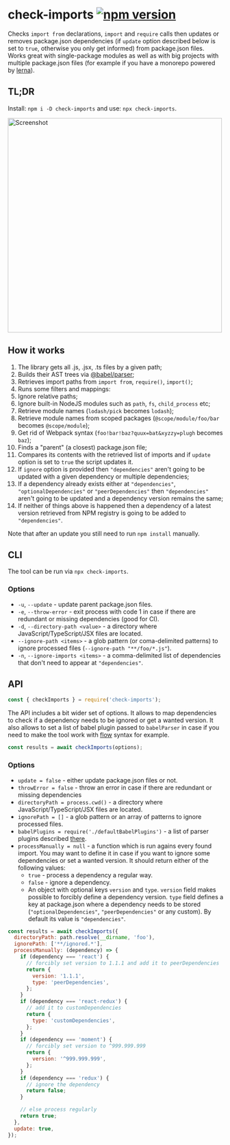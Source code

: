 # check-imports [![npm version](https://badge.fury.io/js/check-imports.svg)](https://badge.fury.io/js/check-imports)

Checks `import from` declarations, `import` and `require` calls then updates or removes package.json dependencies (if `update` option described below is set to `true`, otherwise you only get informed) from package.json files. Works great with single-package modules as well as with big projects with multiple package.json files (for example if you have a monorepo powered by [lerna](https://github.com/lerna/lerna)).

## TL;DR
Install: `npm i -D check-imports` and use: `npx check-imports`.

<img src="https://i.imgur.com/NNKg1de.png" alt="Screenshot" width="500"/>


## How it works

1. The library gets all .js, .jsx, .ts files by a given path;
2. Builds their AST trees via [@babel/parser](https://babeljs.io/docs/en/babel-parser);
3. Retrieves import paths from `import from`, `require()`, `import()`;
4. Runs some filters and mappings:
  1. Ignore relative paths;
  2. Ignore built-in NodeJS modules such as `path`, `fs`, `child_process` etc;
  3. Retrieve module names (`lodash/pick` becomes `lodash`);
  4. Retrieve module names from scoped packages (`@scope/module/foo/bar` becomes `@scope/module`);
  5. Get rid of Webpack syntax (`foo!bar!baz?quux=bat&xyzzy=plugh` becomes `baz`);
5. Finds a "parent" (a closest) package.json file;
6. Compares its contents with the retrieved list of imports and if `update` option is set to `true` the script updates it.
  1. If `ignore` option is provided then `"dependencies"` aren't going to be updated with a given dependency or multiple dependencies;
  2. If a dependency already exists either at `"dependencies"`, `"optionalDependencies"` or `"peerDependencies"` then `"dependencies"` aren't going to be updated and a dependency version remains the same;
  3. If neither of things above is happened then a dependency of a latest version retrieved from NPM registry is going to be added to `"dependencies"`.

Note that after an update you still need to run `npm install` manually.

## CLI

The tool can be run via `npx check-imports`.

### Options
- `-u`, `--update` - update parent package.json files.
- `-e`, `--throw-error` - exit process with code 1 in case if there are redundant or missing dependencies (good for CI).
- `-d`, `--directory-path <value>` - a directory where JavaScript/TypeScript/JSX files are located.
- `--ignore-path <items>` - a glob pattern (or coma-delimited patterns) to ignore processed files (`--ignore-path "**/foo/*.js"`).
- `-n`, `--ignore-imports <items>` - a comma-delimited list of dependencies that don't need to appear at `"dependencies"`.


## API
```js
const { checkImports } = require('check-imports');
```

The API includes a bit wider set of options. It allows to map dependencies to check if a dependency needs to be ignored or get a wanted version. It also allows to set a list of babel plugin passed to `babelParser` in case if you need to make the tool work with [flow](https://flow.org) syntax for example.

```js
const results = await checkImports(options);
```

### Options
- `update = false` - either update package.json files or not.
- `throwError = false` - throw an error in case if there are redundant or missing dependencies
- `directoryPath = process.cwd()` - a directory where JavaScript/TypeScript/JSX files are located.
- `ignorePath = []` - a glob pattern or an array of patterns to ignore processed files.
- `babelPlugins = require('./defaultBabelPlugins')` - a list of parser plugins described [there](https://babeljs.io/docs/en/babel-parser).
- `processManually = null` - a function which is run agains every found import. You may want to define it in case if you want to ignore some dependencies or set a wanted version. It should return either of the following values:
  - `true` - process a dependency a regular way.
  - `false` - ignore a dependency.
  - An object with optional keys `version` and `type`. `version` field makes possible to forcibly define a dependency version. `type` field defines a key at package.json where a dependency needs to be stored (`"optionalDependencies"`, `"peerDependencies"` or any custom). By default its value is `"dependencies"`.

```js
const results = await checkImports({
  directoryPath: path.resolve(__dirname, 'foo'),
  ignorePath: ['**/ignored.*'],
  processManually: (dependency) => {
    if (dependency === 'react') {
      // forcibly set version to 1.1.1 and add it to peerDependencies
      return {
        version: '1.1.1',
        type: 'peerDependencies',
      };
    }
    if (dependency === 'react-redux') {
      // add it to customDependencies
      return {
        type: 'customDependencies',
      };
    }
    if (dependency === 'moment') {
      // forcibly set version to ^999.999.999
      return {
        version: '^999.999.999',
      };
    }
    if (dependency === 'redux') {
      // ignore the dependency
      return false;
    }

    // else process regularly
    return true;
  },
  update: true,
});
```
